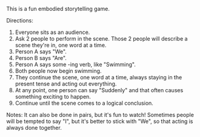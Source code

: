This is a fun embodied storytelling game. 

Directions:
1. Everyone sits as an audience.
2. Ask 2 people to perform in the scene. Those 2 people will describe a scene they're in, one word at a time.
3. Person A says "We".
4. Person B says "Are".
5. Person A says some -ing verb, like "Swimming". 
6. Both people now begin swimming.
7. They continue the scene, one word at a time, always staying in the present tense and acting out everything.
8. At any point, one person can say "Suddenly" and that often causes something exciting to happen.
9. Continue until the scene comes to a logical conclusion.

Notes:
It can also be done in pairs, but it's fun to watch! Sometimes people will be tempted to say "I", but it's better to stick with "We", so that acting is always done together.